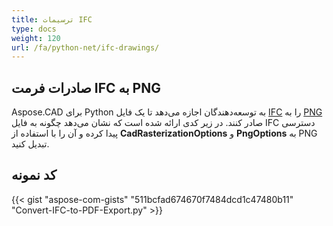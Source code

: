 ```yaml
---
title: ترسیمات IFC
type: docs
weight: 120
url: /fa/python-net/ifc-drawings/
---
```


## **صادرات فرمت IFC به PNG**

Aspose.CAD برای Python به توسعه‌دهندگان اجازه می‌دهد تا یک فایل [IFC](https://docs.fileformat.com/cad/ifc/) را به [PNG](https://docs.fileformat.com/image/png/) صادر کنند.
در زیر کدی ارائه شده است که نشان می‌دهد چگونه به فایل IFC دسترسی پیدا کرده و آن را با استفاده از **CadRasterizationOptions** و **PngOptions** به PNG تبدیل کنید.

## کد نمونه

{{< gist "aspose-com-gists" "511bcfad674670f7484dcd1c47480b11" "Convert-IFC-to-PDF-Export.py" >}}
